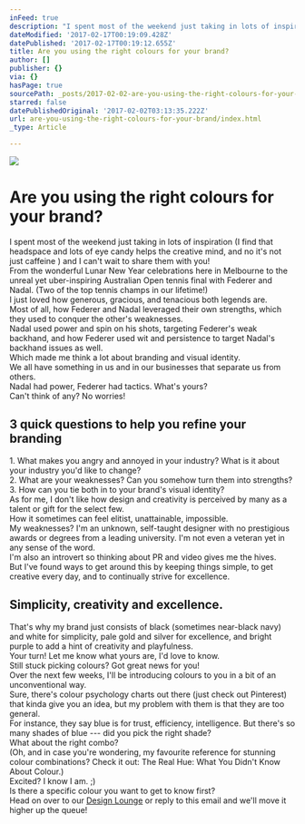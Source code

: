 ```yaml
---
inFeed: true
description: "I spent most of the weekend just taking in lots of inspiration (I find that headspace and lots of eye candy\_helps the creative mind, and no it's not just caffeine\_\_) and I can't wait to share them with you!From the wonderful Lunar New Year celebrations here in Melbourne to the unreal yet uber-inspiring Australian Open tennis final with Federer and Nadal. (Two of the top tennis champs\_in our lifetime!)I just loved how generous, gracious, and tenacious both legends are.\_Most of all, how Federer and Nadal leveraged their own strengths, which they used to conquer the other’s weaknesses.Nadal used power and spin on his shots, targeting Federer’s weak backhand, and how Federer used wit and persistence to target Nadal’s backhand issues as well.Which made me think a lot about branding and visual identity.We all have something in us and in our businesses that separate us from others.\_Nadal had power, Federer had tactics. What's yours?Can't think of any? No worries!"
dateModified: '2017-02-17T00:19:09.428Z'
datePublished: '2017-02-17T00:19:12.655Z'
title: Are you using the right colours for your brand?
author: []
publisher: {}
via: {}
hasPage: true
sourcePath: _posts/2017-02-02-are-you-using-the-right-colours-for-your-brand.md
starred: false
datePublishedOriginal: '2017-02-02T03:13:35.222Z'
url: are-you-using-the-right-colours-for-your-brand/index.html
_type: Article

---
```

![](https://the-grid-user-content.s3-us-west-2.amazonaws.com/90a0f7f5-6d52-46c1-9a5a-e1637e886589.jpg)

# Are you using the right colours for your brand?

I spent most of the weekend just taking in lots of inspiration (I find that headspace and lots of eye candy helps the creative mind, and no it's not just caffeine  ) and I can't wait to share them with you!  
From the wonderful Lunar New Year celebrations here in Melbourne to the unreal yet uber-inspiring Australian Open tennis final with Federer and Nadal. (Two of the top tennis champs in our lifetime!)  
I just loved how generous, gracious, and tenacious both legends are.   
Most of all, how Federer and Nadal leveraged their own strengths, which they used to conquer the other's weaknesses.  
Nadal used power and spin on his shots, targeting Federer's weak backhand, and how Federer used wit and persistence to target Nadal's backhand issues as well.  
Which made me think a lot about branding and visual identity.  
We all have something in us and in our businesses that separate us from others.   
Nadal had power, Federer had tactics. What's yours?  
Can't think of any? No worries!  

## 3 quick questions to help you refine your branding

1\. What makes you angry and annoyed in your industry? What is it about your industry you'd like to change?   
2\. What are your weaknesses? Can you somehow turn them into strengths?  
3\. How can you tie both in to your brand's visual identity?  
As for me, I don't like how design and creativity is perceived by many as a talent or gift for the select few.  
How it sometimes can feel elitist, unattainable, impossible.   
My weaknesses? I'm an unknown, self-taught designer with no prestigious awards or degrees from a leading university. I'm not even a veteran yet in any sense of the word.    
I'm also an introvert so thinking about PR and video gives me the hives.   
But I've found ways to get around this by keeping things simple, to get creative every day, and to continually strive for excellence.  

## Simplicity, creativity and excellence. 

That's why my brand just consists of black (sometimes near-black navy) and white for simplicity,  pale gold and silver for excellence, and bright purple to add a hint of creativity and playfulness.   
Your turn! Let me know what yours are, I'd love to know.  
Still stuck picking colours? Got great news for you!  
Over the next few weeks, I'll be introducing colours to you in a bit of an unconventional way.   
Sure, there's colour psychology charts out there (just check out Pinterest) that kinda give you an idea, but my problem with them is that they are too general.   
For instance, they say blue is for trust, efficiency, intelligence. But there's so many shades of blue --- did you pick the right shade?   
What about the right combo?  
(Oh, and in case you're wondering, my favourite reference for stunning colour combinations? Check it out: The Real Hue: What You Didn't Know About Colour.)  
Excited? I know I am. ;)  
Is there a specific colour you want to get to know first?  
Head on over to our [Design Lounge][0] or reply to this email and we'll move it higher up the queue! 

[0]: http://eightcorners.us13.list-manage.com/track/click?u=7cd0ee9b8caa450bbc55bfd2b&id=1f1e50eca3&e=2d0cdeeb8f